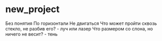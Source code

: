 # new_project
Без понятия 
По горизонтали
Не двигаться
Что может пройти сквозь стекло, не разбив его? - луч или лазер
Что размером со слона, но ничего не весит? - тень

